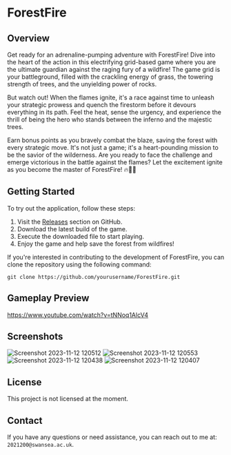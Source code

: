 # ForestFire

## Overview
Get ready for an adrenaline-pumping adventure with ForestFire! Dive into the heart of the action in this electrifying grid-based game where you are the ultimate guardian against the raging fury of a wildfire! The game grid is your battleground, filled with the crackling energy of grass, the towering strength of trees, and the unyielding power of rocks.

But watch out! When the flames ignite, it's a race against time to unleash your strategic prowess and quench the firestorm before it devours everything in its path. Feel the heat, sense the urgency, and experience the thrill of being the hero who stands between the inferno and the majestic trees.

Earn bonus points as you bravely combat the blaze, saving the forest with every strategic move. It's not just a game; it's a heart-pounding mission to be the savior of the wilderness. Are you ready to face the challenge and emerge victorious in the battle against the flames? Let the excitement ignite as you become the master of ForestFire! 🔥🌲💪

## Getting Started
To try out the application, follow these steps:
1. Visit the [Releases](https://github.com/yourusername/ForestFire/releases) section on GitHub.
2. Download the latest build of the game.
3. Execute the downloaded file to start playing.
4. Enjoy the game and help save the forest from wildfires!

If you're interested in contributing to the development of ForestFire, you can clone the repository using the following command:
```
git clone https://github.com/yourusername/ForestFire.git
```

## Gameplay Preview
https://www.youtube.com/watch?v=tNNoq1AlcV4

## Screenshots
![Screenshot 2023-11-12 120512](https://github.com/NatashaNo/Forest-Fire/assets/147525329/e290daff-0aa7-45c6-99e4-ec1fe6289bc8)
![Screenshot 2023-11-12 120553](https://github.com/NatashaNo/Forest-Fire/assets/147525329/e33aaec8-eccd-43a1-b8fe-a84ab8428084)
![Screenshot 2023-11-12 120438](https://github.com/NatashaNo/Forest-Fire/assets/147525329/37926ca8-2109-4f44-9e53-cf995cac4cd8)
![Screenshot 2023-11-12 120407](https://github.com/NatashaNo/Forest-Fire/assets/147525329/e4969da4-1e43-4e10-8a84-b443dc353be4)


## License
This project is not licensed at the moment.

## Contact
If you have any questions or need assistance, you can reach out to me at: `2021200@swansea.ac.uk`.

